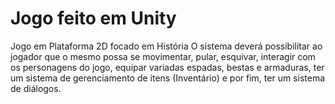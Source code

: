 # Jogo feito em Unity
Jogo em Plataforma 2D focado em História
	O sistema deverá possibilitar ao jogador que o mesmo possa se movimentar, pular, esquivar, interagir com os personagens do jogo, equipar variadas espadas, bestas e armaduras, ter um sistema de gerenciamento de itens (Inventário) e por fim, ter um sistema de diálogos.

